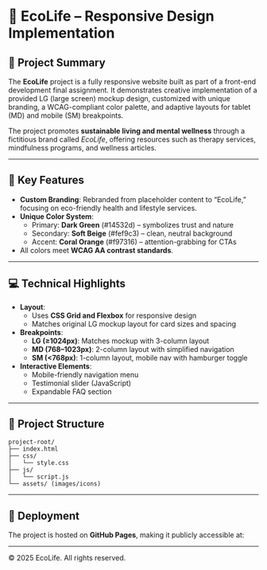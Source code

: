 # 🌱 EcoLife – Responsive Design Implementation

## 📘 Project Summary

The **EcoLife** project is a fully responsive website built as part of a front-end development final assignment. It demonstrates creative implementation of a provided LG (large screen) mockup design, customized with unique branding, a WCAG-compliant color palette, and adaptive layouts for tablet (MD) and mobile (SM) breakpoints.

The project promotes **sustainable living and mental wellness** through a fictitious brand called *EcoLife*, offering resources such as therapy services, mindfulness programs, and wellness articles.

---

## 🎨 Key Features

- **Custom Branding**: Rebranded from placeholder content to “EcoLife,” focusing on eco-friendly health and lifestyle services.
- **Unique Color System**:
  - Primary: **Dark Green** (#14532d) – symbolizes trust and nature
  - Secondary: **Soft Beige** (#fef9c3) – clean, neutral background
  - Accent: **Coral Orange** (#f97316) – attention-grabbing for CTAs
- All colors meet **WCAG AA contrast standards**.

---

## 💻 Technical Highlights

- **Layout**:
  - Uses **CSS Grid and Flexbox** for responsive design
  - Matches original LG mockup layout for card sizes and spacing
- **Breakpoints**:
  - **LG (≥1024px)**: Matches mockup with 3-column layout
  - **MD (768–1023px)**: 2-column layout with simplified navigation
  - **SM (<768px)**: 1-column layout, mobile nav with hamburger toggle
- **Interactive Elements**:
  - Mobile-friendly navigation menu
  - Testimonial slider (JavaScript)
  - Expandable FAQ section

---

## 🧱 Project Structure

```
project-root/
├── index.html
├── css/
│   └── style.css  
├── js/
│   └── script.js  
└── assets/ (images/icons)  
```

---

## 🚀 Deployment

The project is hosted on **GitHub Pages**, making it publicly accessible at:

---

© 2025 EcoLife. All rights reserved.
